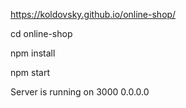 https://koldovsky.github.io/online-shop/

cd online-shop

npm install

npm start


Server is running on 3000 0.0.0.0
